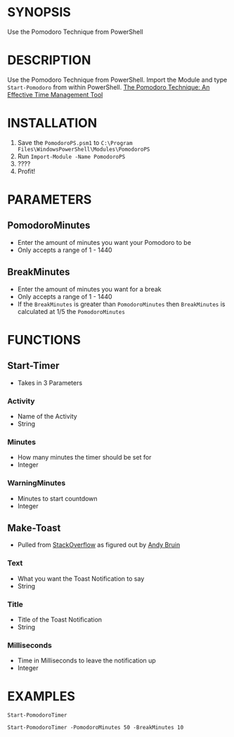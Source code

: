 # SYNOPSIS
Use the Pomodoro Technique from PowerShell

# DESCRIPTION
Use the Pomodoro Technique from PowerShell. Import the Module and type `Start-Pomodoro` from within PowerShell.
[The Pomodoro Technique: An Effective Time Management Tool](https://science.nichd.nih.gov/confluence/display/newsletter/2020/05/07/The+Pomodoro+Technique%3A+An+Effective+Time+Management+Tool)

# INSTALLATION
1. Save the `PomodoroPS.psm1` to `C:\Program Files\WindowsPowerShell\Modules\PomodoroPS`
1. Run `Import-Module -Name PomodoroPS`
1. ????
1. Profit!

# PARAMETERS
## PomodoroMinutes
- Enter the amount of minutes you want your Pomodoro to be
- Only accepts a range of 1 - 1440
## BreakMinutes
- Enter the amount of minutes you want for a break
- Only accepts a range of 1 - 1440
- If the `BreakMinutes` is greater than `PomodoroMinutes` then `BreakMinutes` is calculated at 1/5 the `PomodoroMinutes`


# FUNCTIONS
## Start-Timer
- Takes in 3 Parameters
### Activity
- Name of the Activity
- String
### Minutes
- How many minutes the timer should be set for
- Integer
### WarningMinutes
- Minutes to start countdown
- Integer

## Make-Toast
- Pulled from [StackOverflow](https://stackoverflow.com/questions/61971517/powershell-send-a-toast-notification-to-logged-user-when-running-as-local-syste) as figured out by [Andy Bruin](https://stackoverflow.com/users/13663558/andy-bruin)
### Text
- What you want the Toast Notification to say
- String
### Title
- Title of the Toast Notification
- String
### Milliseconds
- Time in Milliseconds to leave the notification up
- Integer


# EXAMPLES
`Start-PomodoroTimer`

`Start-PomodoroTimer -PomodoroMinutes 50 -BreakMinutes 10`
